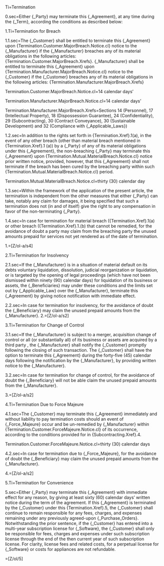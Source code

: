 Ti=Termination  

0.sec=Either {_Party} may terminate this {_Agreement},  at any time during the {_Term},  according the conditions as described below: 

1.Ti=Termination for Breach

1.1.sec=The  {_Customer} shall be entitled to terminate this {_Agreement} upon {Termination.Customer.MajorBreach.Notice.cl} notice to the {_Manufacturer} if the {_Manufacturer} breaches any of its material obligations in the following articles: {Termination.Customer.MajorBreach.Xrefs}. {_Manufacturer} shall be entitled to terminate this {_Agreement} upon {Termination.Manufacturer.MajorBreach.Notice.cl} notice  to the {_Customer} if the {_Customer} breaches any of its material obligations in the following articles: {Termination.Manufacturer.MajorBreach.Xrefs}

Termination.Customer.MajorBreach.Notice.cl=14 calendar days’

Termination.Manufacturer.MajorBreach.Notice.cl=14 calendar days’

Termination.Manufacturer.MajorBreach.Xrefs=Sections 14 (Personnel), 17 (Intellectual Property), 18 (Dispossession Guarantee), 24 (Confidentiality), 29 (Subcontracting),  30 (Contract Conveyance), 30 (Sustainable Development) and 32 (Compliance with {_Applicable_Laws})


1.2.sec=In addition to the rights set forth in {Termination.Xref}.1(a), in the event of any other breach (other than material breach mentioned in {Termination.Xref}.1 (a)) by a {_Party} of any of its material obligations under this {_Agreement}, the non-breaching {_Party} may terminate this {_Agreement} upon {Termination.Mutual.MaterialBreach.Notice.cl} notice prior written notice, provided, however, that this {_Agreement} shall not terminate if the breach has been cured by the breaching party within such {Termination.Mutual.MaterialBreach.Notice.cl} period.

Termination.Mutual.MaterialBreach.Notice.cl=thirty (30) calendar day

1.3.sec=Within the framework of the application of the present article, the termination is independent from the other measures that either {_Party} can take, notably any claim for damages, it being specified that such a termination does not (in and of itself) give the right to any compensation in favor of the non-terminating {_Party}.

1.4.sec=In case for termination for material breach ({Termination.Xref}.1(a) or other breach ({Termination.Xref}.1.(b)  that cannot be remedied, for the avoidance of doubt a party may claim from the breaching party the unused amounts prepaid for services not yet rendered as of the date of termination.

1.=[Z/ol-a/s4]

2.Ti=Termination for Insolvency

2.1.sec=If the {_Manufacturer} is in a situation of material default on its debts voluntary liquidation, dissolution, judicial reorganization or liquidation, or is targeted by the opening of legal proceedings (which have not been dismissed within ninety (90) calendar days) for liquidation of its business or assets, the {_Beneficiaries} may under these conditions and the limits set out by {_Applicable_Law} over the {_Manufacturer}, terminate this {_Agreement} by giving notice notification with immediate effect.

2.2.sec=In case for termination for insolvency, for the avoidance of doubt the {_Beneficiary} may claim the unused prepaid amounts from the {_Manufacturer}.
2.=[Z/ol-a/s2]

3.Ti=Termination for Change of Control

3.1.sec=If the {_Manufacturer} is subject to a merger, acquisition change of control or all (or substantially all) of its business or assets are acquired by a third party , the {_Manufacturer} shall notify the {_Customer} promptly following the closing of such transaction. The {_Customer} shall have the option to terminate this {_Agreement} during the forty-five (45) calendar days following the notification by the {_Manufacturer}, by providing written notice to the {_Manufacturer}.

3.2.sec=In case for termination for change of control, for the avoidance of doubt the {_Beneficiary} will not be able claim the unused prepaid amounts from the {_Manufacturer}.

3.=[Z/ol-a/s2]

4.Ti=Termination Due to Force Majeure

4.1.sec=The {_Customer} may terminate this {_Agreement} immediately and without liability to pay termination costs should an event of {_Force_Majeure} occur and be un-remedied by {_Manufacturer} within {Termination.Customer.ForceMajeure.Notice.cl} of its occurrence, according to the conditions provided for in {Subcontracting.Xref}.4.

Termination.Customer.ForceMajeure.Notice.cl=thirty (30) calendar days

4.2.sec=In case for termination due to {_Force_Majeure}, for the avoidance of doubt the {_Beneficiary} may claim the unused prepaid amounts from the {_Manufacturer}.

4.=[Z/ol-a/s2]

5.Ti=Termination for Convenience

5.sec=Either {_Party} may terminate this {_Agreement} with immediate effect for any reason, by giving at least sixty (60) calendar days’ written notice during the term of the agreement. If this {_Agreement} is terminated by the {_Customer} under this {Termination.Xref}.5, the {_Customer} shall continue to remain responsible for any fees, charges, and expenses remaining under any previously agreed-upon {_Purchase_Orders}. Notwithstanding the prior sentence, if the {_Customer} has entered into a multi-year subscription license for {_Software}, the {_Customer} shall only be responsible for fees, charges and expenses under such subscription license through the end of the then current year of such subscription license.  For clarity, license fees and related costs, for a perpetual license for {_Software} or costs for appliances are not refundable. 

=[Z/ol/5]
